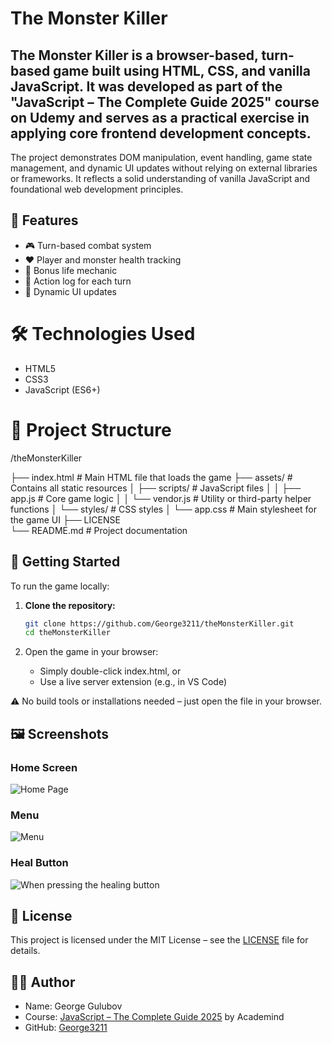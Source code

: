 # The Monster Killer

## The Monster Killer is a browser-based, turn-based game built using HTML, CSS, and vanilla JavaScript. It was developed as part of the **"JavaScript – The Complete Guide 2025"** course on Udemy and serves as a practical exercise in applying core frontend development concepts.

The project demonstrates DOM manipulation, event handling, game state management, and dynamic UI updates without relying on external libraries or frameworks. It reflects a solid understanding of vanilla JavaScript and foundational web development principles.

## 🚀 Features

- 🎮 Turn-based combat system
- ❤️ Player and monster health tracking
- 💾 Bonus life mechanic
- 📜 Action log for each turn
- 🔄 Dynamic UI updates

# 🛠️ Technologies Used

- HTML5
- CSS3
- JavaScript (ES6+)

# 📁 Project Structure

/theMonsterKiller

├── index.html                  # Main HTML file that loads the game
├── assets/                     # Contains all static resources
│   ├── scripts/                # JavaScript files
│   │   ├── app.js              # Core game logic
│   │   └── vendor.js           # Utility or third-party helper functions
│   └── styles/                 # CSS styles
│       └── app.css             # Main stylesheet for the game UI
├── LICENSE             
└── README.md                   # Project documentation

## 🧩 Getting Started

To run the game locally:

1. **Clone the repository:**
   ```bash
   git clone https://github.com/George3211/theMonsterKiller.git
   cd theMonsterKiller

2. Open the game in your browser:

   - Simply double-click index.html, or
   - Use a live server extension (e.g., in VS Code)

⚠️ No build tools or installations needed – just open the file in your browser.

## 🖼️ Screenshots


### Home Screen
![Home Page](assets/screenshots/startingPage.png)

### Menu
![Menu](assets/screenshots/menu.png)

### Heal Button
![When pressing the healing button](assets/screenshots/healButton.png)

## 📄 License

This project is licensed under the MIT License – see the [LICENSE](LICENSE) file for details.

## 👨‍💻 Author

- Name: George Gulubov
- Course: [JavaScript – The Complete Guide 2025](https://www.udemy.com/course/javascript-the-complete-guide-2020-beginner-advanced/) by Academind
- GitHub: [George3211](https://github.com/George3211)